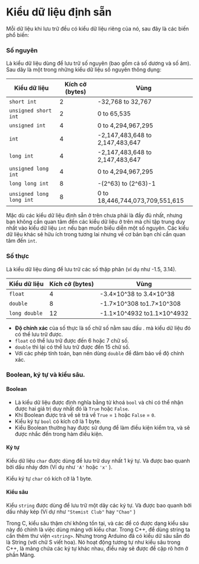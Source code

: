 # Kiểu dữ liệu định sẵn

Mỗi dữ liệu khi lưu trữ đều có kiểu dữ liệu riêng của nó, sau đây là các biến phổ biến:&#x20;

### Số nguyên

Là kiểu dữ liệu dùng để lưu trữ số nguyên (bao gồm cả số dương và số âm). Sau dây là một trong những kiểu dữ liệu số nguyên thông dụng:

<table data-full-width="false"><thead><tr><th>Kiểu dữ liệu</th><th>Kích cỡ (bytes)</th><th>Vùng</th></tr></thead><tbody><tr><td><code>short int</code></td><td>2</td><td>-32,768 to 32,767</td></tr><tr><td><code>unsigned short int</code></td><td>2</td><td>0 to 65,535</td></tr><tr><td><code>unsigned int</code></td><td>4</td><td>0 to 4,294,967,295</td></tr><tr><td><code>int</code></td><td>4</td><td>-2,147,483,648 to 2,147,483,647</td></tr><tr><td><code>long int</code></td><td>4</td><td>-2,147,483,648 to 2,147,483,647</td></tr><tr><td><code>unsigned long int</code></td><td>4</td><td>0 to 4,294,967,295</td></tr><tr><td><code>long long int</code></td><td>8</td><td>-(2^63) to (2^63)-1</td></tr><tr><td><code>unsigned long long int</code></td><td>8</td><td>0 to 18,446,744,073,709,551,615</td></tr></tbody></table>

Mặc dù các kiểu dữ liệu định sẵn ở trên chưa phải là đầy đủ nhất, nhưng bạn không cần quan tâm đến các kiểu dữ liệu ở trên mà chỉ tập trung duy nhất vào kiểu dữ liệu `int` nếu bạn muốn biểu diễn một số nguyên. Các kiểu dữ liệu khác sẽ hữu ích trong tương lai nhưng về cơ bản bạn chỉ cần quan tâm đến `int`.

### Số thực&#x20;

Là kiểu dữ liệu dùng để lưu trữ các số thập phân (ví dụ như -1.5, 3.14).&#x20;

| Kiểu dữ liệu  | Kích cỡ (bytes) | Vùng                       |
| ------------- | --------------- | -------------------------- |
| `float`       | 4               | -3.4×10^38 to 3.4×10^38    |
| `double`      | 8               | -1.7×10^308 to1.7×10^308   |
| `long double` | 12              | -1.1×10^4932 to1.1×10^4932 |

* **Độ chính xác** của số thực là số chữ số nằm sau dấu . mà kiểu dữ liệu đó có thể lưu trữ được.
* `float` có thể lưu trữ được đến 6 hoặc 7 chữ số.
* `double` thì lại có thể lưu trữ được đến 15 chữ số.&#x20;
* Với các phép tính toán, bạn nên dùng `double` để đảm bảo về độ chính xác.

### Boolean, ký tự và kiểu sâu.

#### Boolean

* Là kiểu dữ liệu được định nghĩa bằng từ khoá `bool` và chỉ có thể nhận được hai giá trị duy nhất đó là `True` hoặc `False`.&#x20;
* Khi Boolean được trả về sẽ trả về `True` = `1` hoặc `False` = `0`.
* Kiểu ký tự `bool` có kích cỡ là 1 byte.
* Kiểu Boolean thường hay được sử dụng để làm điều kiện kiểm tra, và sẽ được nhắc đến trong hàm điều kiện.

#### Ký tự

Kiểu dữ liệu `char` được dùng để lưu trữ duy nhất 1 ký tự. Và được bao quanh bởi dấu nháy đơn (Ví dụ như `'A'` hoặc `'x'` ).

Kiểu ký tự `char` có kích cỡ là 1 byte.

#### Kiểu sâu

Kiểu `string` được dùng để lưu trữ một dãy các ký tự. Và được bao quanh bởi dấu nháy kép (Ví dự như `"Stemist Club"` hay `"Chao"` )

Trong C, kiểu sâu thậm chí không tồn tại, và các để có được dạng kiểu sâu này đó chính là việc dùng mảng với kiểu char. Trong C++, để dùng string ta cần thêm thư viện `<string>`. Nhưng trong Arduino đã có kiểu dữ sâu sẵn đó là String (với chữ S viết hoa). Nó hoạt động tương tự như kiểu sâu trong C++, là mảng chứa các ký tự khác nhau, điều này sẽ được đề cập rõ hơn ở phần Mảng.&#x20;

